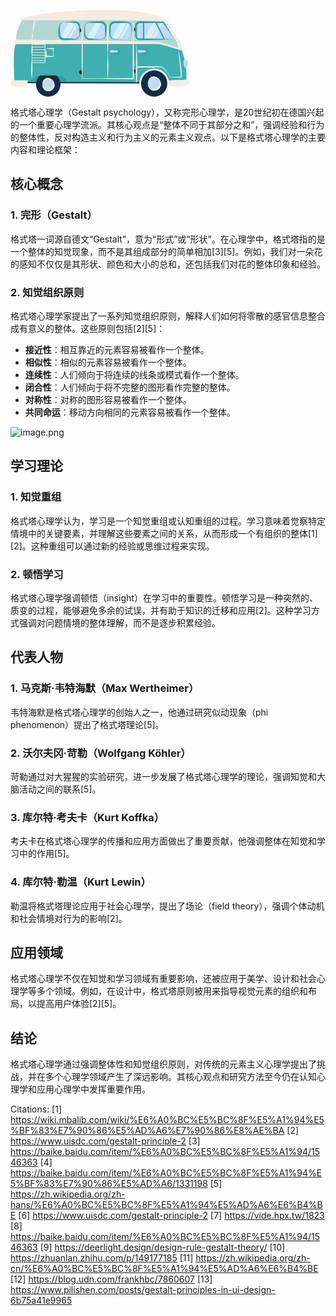 
<svg xmlns="http://www.w3.org/2000/svg" width="287" height="139" viewBox="0 0 287 139"><defs><style>.a {fill: #31a0a4;}.b {fill: #102c46;}.c {fill: #c0dcf1;}.d {fill: #f5ebe5;}.e {fill: #b1d8d0;}.f {fill: #3fafaf;}.g {fill: #d6f1fc;}</style></defs><title>Asset 165</title><g><polygon class="a" points="93.658 116.271 84.392 104.774 39.772 104.774 28.178 116.271 93.658 116.271"/><g><circle class="b" cx="60.37598" cy="119.093" r="19.55267"/><g><circle class="c" cx="60.37598" cy="119.093" r="9.42489"/><path class="d" d="M50.80112,119.093a12.46563,12.46563,0,0,1,2.23474-7.34008,8.38094,8.38094,0,0,1,3.22425-2.59522A8.60746,8.60746,0,0,1,60.376,108.417a10.76711,10.76711,0,0,1,7.00659,3.66943,12.21106,12.21106,0,0,1,3.23963,7.00659,9.61425,9.61425,0,0,1-2.57923,7.667,10.2974,10.2974,0,0,1-7.667,3.35986,10.042,10.042,0,0,1-4.16321-.97754,8.9149,8.9149,0,0,1-3.206-2.68017A12.40161,12.40161,0,0,1,50.80112,119.093Zm.29993,0a6.904,6.904,0,0,0,.946,3.44971,7.83082,7.83082,0,0,0,2.36939,2.50977,10.82309,10.82309,0,0,0,2.90954,1.405,9.14954,9.14954,0,0,0,3.04993.45825,8.724,8.724,0,0,0,5.66187-2.16089,9.37786,9.37786,0,0,0,2.94177-5.66187,7.38442,7.38442,0,0,0-2.28137-6.32226,7.20333,7.20333,0,0,0-3.03272-1.62012,9.59864,9.59864,0,0,0-3.28955-.23144,12.562,12.562,0,0,0-5.98865,2.18506,8.0175,8.0175,0,0,0-2.36291,2.52954A6.77777,6.77777,0,0,0,51.10105,119.093Z"/></g></g><path class="e" d="M274.28253,64.67865l-4.46422-16.45557-21.04221-29.385h5.59715S233.85037-2.15126,137.53277.18089,15.56156,14.8734,15.56156,14.8734l2.79858,1.39929S7.39906,36.56235,9.03156,47.29022c0,0-3.93866,3.8165-.80326,7.27218H238.87612Z"/><path class="f" d="M274.28253,64.67865s-28.32524-8.34591-35.40641-10.11625c-7.08136-1.77033-230.64782,0-230.64782,0C2.91729,64.67865,6.458,116.27091,6.458,116.27091H28.17033l11.594-11.49684H84.38493l9.26541,11.49684H206.10062a23.85066,23.85066,0,0,1,47.62481,0h27.63836C283.387,86.68112,274.28253,64.67865,274.28253,64.67865Z"/><ellipse class="a" cx="214.47681" cy="66.42121" rx="5.58591" ry="4.98746"/><path class="c" d="M278.21211,77.74891a8.74978,8.74978,0,0,1,5.81116,9.06844c-.43269,7.13943-3.67789,6.16587-3.67789,6.16587S274.02354,88.47617,278.21211,77.74891Z"/><circle class="b" cx="229.91303" cy="117.62355" r="21.02213"/><g><circle class="c" cx="229.91303" cy="117.62355" r="10.13321"/><path class="d" d="M219.62973,117.62354a13.14542,13.14542,0,0,1,2.44239-7.84106,9.059,9.059,0,0,1,3.45385-2.74854,9.29158,9.29158,0,0,1,4.387-.79468,11.4792,11.4792,0,0,1,7.50757,3.877,12.89012,12.89012,0,0,1,3.447,7.50732,10.31673,10.31673,0,0,1-2.78662,8.16773,11.00464,11.00464,0,0,1-8.168,3.56738,10.74512,10.74512,0,0,1-4.43433-1.03149,9.607,9.607,0,0,1-3.43579-2.8335A13.08289,13.08289,0,0,1,219.62973,117.62354Zm.3,0a7.57343,7.57343,0,0,0,1,3.72095,8.539,8.539,0,0,0,2.523,2.7395,11.49149,11.49149,0,0,0,3.13941,1.55835,9.85172,9.85172,0,0,0,3.3208.51245,9.42843,9.42843,0,0,0,6.16284-2.36841,10.08331,10.08331,0,0,0,3.14917-6.16284,8.07526,8.07526,0,0,0-2.48877-6.823,7.893,7.893,0,0,0-3.26245-1.77368,10.30949,10.30949,0,0,0-3.56079-.2854,13.10025,13.10025,0,0,0-6.4895,2.39258,8.725,8.725,0,0,0-2.51636,2.75928A7.44086,7.44086,0,0,0,219.92978,117.62354Z"/></g><path class="d" d="M253.19335,112.439l28.40049-.81426V105.6511s4.99725,1.19444,4.86454,9.55556-22.95989,7.94953-28.40125,7.286S253.19335,112.439,253.19335,112.439Z"/><rect class="c" x="203.43784" y="64.25997" width="13.46615" height="3.65747" rx="1.82873"/><ellipse class="a" cx="169.84074" cy="66.42121" rx="5.58591" ry="4.98746"/><rect class="c" x="158.80177" y="64.25997" width="13.46615" height="3.65747" rx="1.82873"/><path class="c" d="M262.04693,46.78424H206.49a5.72769,5.72769,0,0,1-5.72768-5.72769V25.22738A5.72769,5.72769,0,0,1,206.49,19.49969h38.17457Z"/><path class="g" d="M228.7849,20.57042c-6.77746,7.17875-9.67605,16.07729-14.051,24.97878l.25756.19916a31.65424,31.65424,0,0,0,8.83105.98326c2.27118-3.56289,4.848-8.23475,6.86772-11.94559a139.66272,139.66272,0,0,0,6.6253-14.29861C235.04294,20.56231,231.03285,20.4928,228.7849,20.57042Z"/><path class="g" d="M239.23954,20.47115A139.47058,139.47058,0,0,1,232.63105,34.729c-2.01978,3.71082-4.84893,8.41592-7.1201,11.97881-2.19179.03581-1.76383.08649,3.53147,0,2.27116-3.56289,5.10031-8.268,7.12009-11.97881a139.66838,139.66838,0,0,0,6.62529-14.29863C241.60164,20.46943,240.419,20.46928,239.23954,20.47115Z"/><rect class="a" x="211.99521" y="19.49952" width="2" height="27.28467"/><rect class="a" x="238.30662" y="17.9049" width="2.00024" height="30.47392" transform="translate(10.28415 110.04927) rotate(-26.44722)"/><path class="b" d="M200.91023,27.81461h1.15732a0,0,0,0,1,0,0v6.64989a0,0,0,0,1,0,0h-1.15732a3.32494,3.32494,0,0,1-3.32494-3.32494v0A3.32494,3.32494,0,0,1,200.91023,27.81461Z"/><path class="b" d="M115.14554,102.86527h-1.923a3.32494,3.32494,0,0,1-3.32494-3.32494h0a3.32494,3.32494,0,0,1,3.32494-3.32494h1.9674Z"/><path class="b" d="M198.90732,94.78881h1.1467a0,0,0,0,1,0,0v6.64989a0,0,0,0,1,0,0h-1.1467a3.32494,3.32494,0,0,1-3.32494-3.32494v0a3.32494,3.32494,0,0,1,3.32494-3.32494Z" transform="translate(395.63639 196.2275) rotate(180)"/><g><path class="d" d="M62.48728,61.00269c-1.92725.158-3.7948.36109-5.4281.63013a99.6574,99.6574,0,0,0-.9989,12.63013l-.00562,1.05932,1.07532.0105c1.88257.01807,3.76514-.08545,5.6477-.13989,1.88245-.04737,3.765-.20093,5.64759-.38233l.58264-.05615-.035-.49145c-.075-1.04663-.18518-2.09327-.215-3.1399q-.05988-1.56995.00427-3.13989c.1001-2.093.43665-4.18628.52808-6.27954l.03625-.831-.90124-.03394A55.38909,55.38909,0,0,0,62.48728,61.00269Zm5.60547,10.12036c-.02417.84986-.1,1.69971-.16822,2.54981-1.71569-.1604-3.43127-.29663-5.14685-.3396-1.533-.04419-3.06579-.10669-4.59863-.124-.09131-3.57935-.52-7.18775-.97839-11.43506,2.13183.269,4.02942.47217,5.86718.63012,1.55286.11573,3.04822.2,4.55249.1792.12952,1.8.38209,3.59986.46814,5.39966Q68.15257,69.55311,68.09275,71.12305Z"/><path class="d" d="M273.96518,101.85645c-.10473-1.86621-.25756-3.727-.43042-5.58252-.36181-3.7102-.76269-7.41284-1.23681-11.10595-.44556-3.69654-.99073-7.38013-1.52613-11.06372q-.38964-2.76453-.85546-5.519c-.29761-1.8081-.592-3.6167-.92945-5.41968l5.29566,1.51319-.64991-2.39551-3.81445-14.06006-21.042-29.385h5.59692l-.00024-.00024c-.00855-.00879-20.54273-20.98853-116.84009-18.657C41.21518,2.513,15.56162,14.8733,15.56162,14.8733l2.79858,1.39941s8.31067-.03467,21.78321-.05884a5.22392,5.22392,0,0,0-1.13269,1.14844,7.5128,7.5128,0,0,0-.61475.95508,9.33407,9.33407,0,0,0-.5144.99707,23.03429,23.03429,0,0,0-1.43067,4.16211,34.624,34.624,0,0,0-.6875,4.28711,33.32389,33.32389,0,0,0-.23193,4.323,27.84944,27.84944,0,0,1-.2815,4.293c-.20971,1.416-.672,2.80957-.92456,4.2268a24.3613,24.3613,0,0,0-.28711,4.2898c.01355.904.05555,1.80981.15491,2.71777-15.43359-.20093-25.16162-.32373-25.16162-.32373l-.07751.07959c-.516.53882-3.6095,4.01392-.72571,7.19263H34.31894c-.31909,2.06592-.49414,4.1333-.62622,6.20141-.1344,2.33057-.22143,4.66138-.12878,6.99439.09961,2.333.3988,4.668.43652,7.00024a65.32524,65.32524,0,0,1-.29468,6.99268c-.21789,2.32959-.39563,4.65967-.4646,6.991-.093,2.33106-.2008,4.66187-.19738,6.99366a119.30391,119.30391,0,0,0,.82348,14l.20008.00195a119.274,119.274,0,0,0,1.10937-13.98c.051-2.33154-.009-4.66406-.05444-6.99634-.01221-1.34106-.06629-2.68237-.13733-4.02368H55.85459V54.56251h58.0747q-.02269,3.96313-.052,7.92651c-.08447,7.86328-.00268,15.72632.0669,23.5896l.39306,23.58936.0066.39672.38818-.002c6.81616-.03515,13.63257-.13232,20.44873-.061,6.81641.01025,13.63257.11718,20.449.21386,13.63257.2461,27.2649.36719,40.89747.43579l.97729.00489.0061-.98828.0708-11.63868-.01562-11.63891c-.03247-7.759.00293-15.51831-.11279-23.27735q-.052-4.27551-.09229-8.55053h4.28272c-.28931,5.97387-.45777,11.94751-.62329,17.92138-.09571,6.23609-.2649,12.47217-.28687,18.70826l-.00366,1.041h.0459V116.271h2V92.2295q7.218-.004,14.43505-.15283c5.14234-.10865,10.28541-.16529,15.426-.31665l7.66406-.21045a6.34337,6.34337,0,0,1,3.2378,1.19629,18.29419,18.29419,0,0,1,2.8667,2.40576,40.97748,40.97748,0,0,1,4.80688,5.92773,65.49158,65.49158,0,0,1,3.98389,6.55542l.08691.168.19092.00073q4.44726.01613,8.89429.15552l8.89428.25269.66724.019.0459-.63208c.03613-.4978.09448-1.02271.10278-1.50562l-.00317-1.42236C274.07261,103.72364,274.00205,102.79542,273.96518,101.85645ZM54.85459,83.7378H34.923c-.04-.65845-.07422-1.31689-.1222-1.97534-.00476-.07422-.00817-.1482-.01281-.22241H54.85459Zm0-3.19775H34.73008c-.06165-1.11914-.1023-2.2378-.11243-3.35645H54.85459Zm0-4.35645H34.61679c.00489-.4729.01185-.9458.03211-1.41846.02368-.64648.06934-1.29248.12341-1.93847H54.85459Zm0-4.35693H34.86435c.10743-1.1189.22071-2.2378.30835-3.35694H54.85459Zm0-4.35694H35.24131c.06006-1.1184.08264-2.2373.07715-3.35644H54.85459Zm0-4.35644H35.30478q-.02033-1.16674-.06213-2.3335c-.01477-.34106-.03357-.68237-.05066-1.02344h19.6626Zm0-4.35694H35.13742c-.06726-1.11865-.15563-2.23779-.2843-3.35693H54.85459Zm59.2456-19.85668c-.06665,3.26147-.102,6.52294-.1289,9.78442-29.91309-.41528-58.96936-.79932-78.89258-1.05859.205-.8711.365-1.74366.50561-2.61744a29.1212,29.1212,0,0,0,.3993-4.25488c.00012-1.429-.18323-2.87915-.09217-4.30469a21.61982,21.61982,0,0,1,.72571-4.21972c.38342-1.3855.726-2.77051,1.0116-4.15821.30688-1.384.634-2.75879.90808-4.134.2699-1.37622.52392-2.75024.83105-4.10083a20.07112,20.07112,0,0,1,.54346-1.98828,5.08044,5.08044,0,0,1,.84351-1.63477c18.06164-.03149,45.11706-.0437,73.8507.06861Q114.243,27.59059,114.10019,38.89967Zm41.34546-22.36719c-.56128,7.45581-.80249,14.91162-.88257,22.36719-.02392,3.45459.03955,6.90942.102,10.36376-12.72949-.18652-26.01855-.37524-39.17236-.5581-.02685-3.26856-.0625-6.53711-.12915-9.80566q-.15894-11.309-.50513-22.61744C128.27475,16.335,142.0499,16.4148,155.44565,16.53248Zm-20.26489,92.802c-6.68262.07007-13.36523-.02148-20.04761-.05835l.38648-23.19751c.06958-7.86328.15136-15.72632.06689-23.5896q-.033-3.96313-.052-7.92651H154.785c.074,2.64233.168,5.28442.29712,7.92675.17431,3.9314.29931,7.863.22339,11.79468-.07373,3.93164-.365,7.863-.50831,11.79468-.11621,3.93164-.05322,7.86328.05738,11.79468.1062,3.74975.30127,7.49951.63037,11.24927C148.71689,109.21876,141.94883,109.32423,135.18076,109.33448ZM195.6019,63.113c-.11572,7.759-.08032,15.51831-.113,23.27735l-.01563,11.63891.06494,10.66285c-13.25439.06909-26.509.188-39.76367.42651.32886-3.74854.52393-7.49707.63013-11.24536.11059-3.9314.17382-7.863.05737-11.79468-.14331-3.93164-.43457-7.863-.50806-11.79468-.07617-3.93164.04908-7.86328.22315-11.79468.12915-2.64233.22339-5.28442.29712-7.92675h39.22Q195.64951,58.83764,195.6019,63.113Zm.30249-23.27758c-.07031,3.353-.11279,6.70581-.15283,10.05859-11.66186-.19043-25.03833-.39478-39.15771-.60229.0625-3.46412.12646-6.928.10229-10.39209-.08008-7.45459-.3208-14.90918-.88232-22.36377,14.27832.12622,28.10864.29589,40.60083.52148C196.213,24.64991,196.01548,32.24293,195.90439,39.83546Zm1.39942,10.084c-.04-3.36133-.083-6.72266-.15332-10.084-.11109-7.59131-.3086-15.18262-.51026-22.77393,21.8667.39648,39.59619.96533,48.3169,1.77661l21.04931,32.1814,2.72974,9.71142c-9.90845-3.14209-29.76343-9.44287-31.187-9.92749C237.04648,50.63233,220.85,50.3064,197.30381,49.91944Zm67.06421,57.1023q-4.35609.1355-8.71167.15356a69.8834,69.8834,0,0,0-8.55664-12.68555,20.07323,20.07323,0,0,0-2.908-2.68457,7.53466,7.53466,0,0,0-3.8335-1.60571c-2.66211-.0918-5.1665-.07812-7.75708-.11084-5.14038-.062-10.27856-.0293-15.41748-.04883q-7.19055-.019-14.3794.09741c-.03564-5.88427-.18334-11.76879-.27368-17.65332-.16552-5.97387-.334-11.94751-.62329-17.92138h36.96875l29.897,8.542.42408,5.56836c.137,1.85669.2998,3.7102.47607,5.56152l1.01929,11.11084,1.05737,11.09546.51465,5.53735.21362,2.75611.07959,1.36645c.00879.238.00537.46387.00049.68824Z"/></g><rect class="b" x="141.34066" y="52.55606" width="2" height="127.52023" transform="translate(25.78103 258.45754) rotate(-89.90193)"/><rect class="b" x="33.25245" y="108.88257" width="2" height="14.49123" transform="translate(-81.93212 150.18885) rotate(-89.9054)"/><path class="d" d="M6.0059,108.41208S-1.88447,112.77859.42264,119.093,24.123,123.10029,24.123,123.10029s4.05239-3.54318,3.42318-10.67426L6.22064,112.408Z"/><rect class="c" x="77.88754" y="19.44708" width="32.61836" height="27.28454" rx="7.7606" transform="translate(188.39344 66.1787) rotate(180)"/><rect class="c" x="118.71178" y="19.44708" width="33.6417" height="27.28454" rx="7.7606"/><rect class="c" x="159.11747" y="19.44708" width="34.37278" height="27.28454" rx="7.7606"/><path class="b" d="M109.74976,29.23811h.25584a3.32493,3.32493,0,0,1,3.32494,3.32494h0a3.28052,3.28052,0,0,1-3.27242,3.32494h0Z"/><path class="g" d="M94.22076,20.57042c-6.77746,7.17875-9.67605,16.07729-14.051,24.97878l.25756.19916s3.84914-.03054,9.14442-.117c2.27117-3.56289,4.53459-7.13444,6.55435-10.84528a139.66265,139.66265,0,0,0,6.62529-14.29861C100.4788,20.56231,96.4687,20.4928,94.22076,20.57042Z"/><path class="g" d="M104.6754,20.47115A139.47271,139.47271,0,0,1,98.06691,34.729c-2.01978,3.71082-4.28317,7.28239-6.55434,10.84528-2.1918.03581-4.13446.062-5.66034.08042l.04738.03663s3.84913-.03056,9.14442-.117c2.27117-3.56289,4.53456-7.13446,6.55434-10.84528a139.66838,139.66838,0,0,0,6.62529-14.29863C107.0375,20.46943,105.85481,20.46928,104.6754,20.47115Z"/><path class="g" d="M176.63151,20.57042c-6.77746,7.17875-9.67605,16.07729-14.051,24.97878l.25755.19916a31.65428,31.65428,0,0,0,8.83106.98326c2.27117-3.56289,4.84795-8.23475,6.86772-11.94559a139.66478,139.66478,0,0,0,6.62529-14.29861C182.88954,20.56231,178.87945,20.4928,176.63151,20.57042Z"/><path class="g" d="M187.08615,20.47115a139.47065,139.47065,0,0,1-6.6085,14.25782c-2.01977,3.71082-4.84893,8.41592-7.12009,11.97881-2.1918.03581-1.76383.08649,3.53146,0,2.27117-3.56289,5.10032-8.268,7.1201-11.97881a139.66617,139.66617,0,0,0,6.62528-14.29863C189.44824,20.46943,188.26556,20.46928,187.08615,20.47115Z"/><path class="g" d="M136.92964,20.57042c-6.77746,7.17875-9.67605,16.07729-14.051,24.97878l.25755.19916s3.84915-.03054,9.14443-.117c2.27117-3.56289,4.53458-7.13444,6.55435-10.84528a139.66478,139.66478,0,0,0,6.62529-14.29861C143.18767,20.56231,139.17758,20.4928,136.92964,20.57042Z"/><path class="a" d="M85.648,19.29713c4.43628.03857,8.87256-.40357,13.30884-.80567,1.10889-.083,2.218-.187,3.32715-.23511.26929-.01733.55249-.03125.88965-.0249a6.01717,6.01717,0,0,1,.96436.05176,8.13482,8.13482,0,0,1,1.88745.45313,8.58155,8.58155,0,0,1,5.19531,5.4375,7.8287,7.8287,0,0,1,.3667,1.88525,11.50392,11.50392,0,0,1-.019,1.80884l-.23487,3.32715c-.16382,2.21826-.28247,4.43627-.34131,6.65429a12.04857,12.04857,0,0,1-.363,3.4253,8.48368,8.48368,0,0,1-1.634,3.10229,8.77688,8.77688,0,0,1-6.25,3.176c-4.436.29419-8.87231.51513-13.30859.59643l-3.32715.08325c-.26733.00782-.55249.01245-.90308-.0039a6.30109,6.30109,0,0,1-.99-.08277,8.67883,8.67883,0,0,1-1.93432-.48193,9.15243,9.15243,0,0,1-5.44019-5.54077,8.93848,8.93848,0,0,1-.4386-1.95191,8.6121,8.6121,0,0,1-.05981-.99511c-.01282-.34473.00549-.57325.00659-.86548.019-1.10913.0365-2.21826.093-3.32715.06933-2.21826.25232-4.43628.45715-6.6543a11.97153,11.97153,0,0,1,.64405-3.4895A8.54841,8.54841,0,0,1,79.474,21.86719,8.69337,8.69337,0,0,1,85.648,19.29713Zm0,.30005a6.98771,6.98771,0,0,0-5.55517,2.8059,6.57249,6.57249,0,0,0-1.23193,2.8208,10.41883,10.41883,0,0,0,.01391,3.10547c.20484,2.218.38794,4.436.457,6.6543.05664,1.10889.074,2.218.093,3.32715.009.262.0022.58862.02393.79761a5.53235,5.53235,0,0,0,.06616.6621,5.78821,5.78821,0,0,0,.33935,1.27442,6.34812,6.34812,0,0,0,3.56006,3.69629,5.61633,5.61633,0,0,0,1.27222.3728,3.68133,3.68133,0,0,0,.66309.083c.20312.022.47241.031.75976.03345l3.32715.08325c4.43628.08154,8.87256.30249,13.30859.59668a6.83166,6.83166,0,0,0,5.47974-2.2002,6.67878,6.67878,0,0,0,1.52759-2.6914,9.61441,9.61441,0,0,0,.26709-3.16944c-.05884-2.218-.17749-4.436-.34131-6.65429l-.23486-3.32715a11.55027,11.55027,0,0,0-.16236-1.51148,7.084,7.084,0,0,0-4.21631-5.14062,6.17715,6.17715,0,0,0-1.31909-.40186,3.96023,3.96023,0,0,0-.68872-.11377c-.21631-.032-.48779-.05029-.77295-.0625-1.10913-.04785-2.21826-.1521-3.32715-.2351C94.5206,20.0005,90.08432,19.55836,85.648,19.59718Z"/><path class="a" d="M144.59287,46.8816c-4.52149-.03858-9.043.40356-13.56445.80566-1.13038.083-2.26075.187-3.39112.23511-.58081.02393-1.08227.07788-1.78149.06006a8.76,8.76,0,0,1-1.95508-.29541,8.553,8.553,0,0,1-6.25146-8.92847l.23486-3.39111c.16382-2.26074.28247-4.52173.34131-6.78247a13.833,13.833,0,0,1,.312-3.48413,8.63849,8.63849,0,0,1,1.59351-3.198,8.79754,8.79754,0,0,1,6.3413-3.2771c4.52173-.29419,9.04322-.51514,13.5647-.59644l3.39111-.08325a12.23453,12.23453,0,0,1,3.80372.31787,9.22939,9.22939,0,0,1,5.94531,5.21534,9.49328,9.49328,0,0,1,.71386,3.94091c-.019,1.13037-.03662,2.26075-.093,3.39112-.06934,2.26074-.2522,4.52148-.45728,6.78222-.05762.58033-.08374,1.09717-.16723,1.72925a6.18529,6.18529,0,0,1-.16333.92212,5.8053,5.8053,0,0,1-.261.8916,8.62795,8.62795,0,0,1-8.15625,5.74512Zm0-.3a7.03461,7.03461,0,0,0,5.637-2.89526,6.72415,6.72415,0,0,0,1.19361-2.90088,4.58252,4.58252,0,0,0,.08105-.76685,4.719,4.719,0,0,0-.00293-.76367c-.01953-.49658-.092-1.11133-.13525-1.66138-.20508-2.26074-.38794-4.52148-.45728-6.78222-.0564-1.13037-.074-2.26075-.093-3.39112a6.29724,6.29724,0,0,0-.57324-2.665,6.416,6.416,0,0,0-3.897-3.48462,9.214,9.214,0,0,0-2.91773-.32226L140.037,20.865c-4.52148-.08155-9.043-.30249-13.5647-.59668a6.84193,6.84193,0,0,0-7.052,5.0664,11.02359,11.02359,0,0,0-.22217,3.25025c.05884,2.26074.17749,4.52173.34131,6.78247l.23487,3.39111a7.03654,7.03654,0,0,0,4.87817,6.37744,10.88862,10.88862,0,0,0,2.98486.405c1.13037.04785,2.26074.1521,3.39112.23511C135.5499,46.17823,140.07138,46.62037,144.59287,46.58155Z"/><path class="a" d="M185.72959,46.7317l-6.87354.05664-6.87378.15161-3.43676.113-1.72071.061a8.66315,8.66315,0,0,1-1.801-.15185,8.37761,8.37761,0,0,1-5.77368-4.2417,8.60879,8.60879,0,0,1-1.02466-3.63013l-.15308-3.44873-.24243-6.87378c-.01-.58472-.03589-1.11914-.0332-1.74487a9.10758,9.10758,0,0,1,1.95556-5.636,9.30853,9.30853,0,0,1,7.12574-3.43848c4.58251.02271,9.16479.06617,13.74731.20484l3.43677.11279,1.72558.06641a9.32655,9.32655,0,0,1,1.93238.29467,8.62626,8.62626,0,0,1,5.64453,4.82764,8.46351,8.46351,0,0,1,.72168,3.63745l-.14282,3.44483-.24268,6.87378a13.83894,13.83894,0,0,1-.32056,3.44751,8.2814,8.2814,0,0,1-1.59668,3.05688A7.863,7.863,0,0,1,185.72959,46.7317Zm0,0a7.805,7.805,0,0,0,5.96533-2.88868,7.43847,7.43847,0,0,0,1.43921-3.04516,13.54248,13.54248,0,0,0,.14575-3.387l-.24292-6.87378-.15356-3.42847a7.10086,7.10086,0,0,0-.87159-2.98779,6.8747,6.8747,0,0,0-4.76611-3.44117,7.16845,7.16845,0,0,0-1.47241-.11279l-1.71118.06128-3.43677.11279c-4.58252.13843-9.1648.18189-13.74731.20459a6.35976,6.35976,0,0,0-4.89356,2.26661,6.74341,6.74341,0,0,0-1.303,2.46557,6.28322,6.28322,0,0,0-.22729,1.39868c-.0293.5188-.032,1.13062-.04932,1.69141l-.24219,6.87378-.14233,3.42432a6.95829,6.95829,0,0,0,.5686,2.99536,7.12472,7.12472,0,0,0,4.63672,4.0271,7.8196,7.8196,0,0,0,1.604.25586l1.71582.06591,3.43676.11328,6.87378.15137Z"/><path class="a" d="M262.047,46.78419c-10.209.22046-20.70434.60547-31.44434.92407-5.3789.12744-10.78906.2749-16.219.35327-2.73828.02979-5.37793.08081-8.19775.08154a7.11916,7.11916,0,0,1-6.79468-6.11938,8.66712,8.66712,0,0,1-.075-1.187l-.00342-.99634-.00708-1.99316-.01392-3.98584-.02783-7.97193a9.23578,9.23578,0,0,1,.20191-2.32324,7.02184,7.02184,0,0,1,.99316-2.29566,7.29137,7.29137,0,0,1,3.94287-2.93457,7.58251,7.58251,0,0,1,1.227-.251,10.37252,10.37252,0,0,1,1.16895-.052l1.99316.00708,3.98584.01416q15.94373.0985,31.88745.40893l.5918.01148.28271.46826c2.86182,4.74048,5.72974,9.49878,8.4231,14.1792C256.672,37.79249,259.3895,42.36573,262.047,46.78419Zm0,0c-3.13672-4.67627-6.21338-9.19776-9.29736-13.62232-3.10083-4.4143-6.02686-8.75073-8.95923-13.10522l.874.47973q-15.94373.31018-31.88745.40894l-3.98584.01392-1.99316.00708a7.12581,7.12581,0,0,0-.81983.03808,4.65617,4.65617,0,0,0-.72241.15235,4.32994,4.32994,0,0,0-2.31006,1.7478,4.03673,4.03673,0,0,0-.57007,1.34765,6.78794,6.78794,0,0,0-.115,1.63721l-.02783,7.97193-.01391,3.98584-.00708,1.99316-.00342.99634c-.00391.18164.00342.31152.0105.42846a2.27621,2.27621,0,0,0,.03125.37183,4.34731,4.34731,0,0,0,4.05224,3.76367l7.74561.1062c5.199.07862,10.41821.22583,15.66845.35352C240.23471,46.17872,250.99741,46.56373,262.047,46.78419Z"/></g></svg>

格式塔心理学（Gestalt psychology），又称完形心理学，是20世纪初在德国兴起的一个重要心理学流派。其核心观点是“整体不同于其部分之和”，强调经验和行为的整体性，反对构造主义和行为主义的元素主义观点。以下是格式塔心理学的主要内容和理论框架：

## 核心概念

### 1. 完形（Gestalt）
格式塔一词源自德文“Gestalt”，意为“形式”或“形状”。在心理学中，格式塔指的是一个整体的知觉现象，而不是其组成部分的简单相加[3][5]。例如，我们对一朵花的感知不仅仅是其形状、颜色和大小的总和，还包括我们对花的整体印象和经验。

### 2. 知觉组织原则
格式塔心理学家提出了一系列知觉组织原则，解释人们如何将零散的感官信息整合成有意义的整体。这些原则包括[2][5]：
- **接近性**：相互靠近的元素容易被看作一个整体。
- **相似性**：相似的元素容易被看作一个整体。
- **连续性**：人们倾向于将连续的线条或模式看作一个整体。
- **闭合性**：人们倾向于将不完整的图形看作完整的整体。
- **对称性**：对称的图形容易被看作一个整体。
- **共同命运**：移动方向相同的元素容易被看作一个整体。

![image.png](https://cdn.jsdelivr.net/gh/duanbiao2000/BlogGallery/picture/20240528121800.png)

## 学习理论

### 1. 知觉重组
格式塔心理学认为，学习是一个知觉重组或认知重组的过程。学习意味着觉察特定情境中的关键要素，并理解这些要素之间的关系，从而形成一个有组织的整体[1][2]。这种重组可以通过新的经验或思维过程来实现。

### 2. 顿悟学习
格式塔心理学强调顿悟（insight）在学习中的重要性。顿悟学习是一种突然的、质变的过程，能够避免多余的试误，并有助于知识的迁移和应用[2]。这种学习方式强调对问题情境的整体理解，而不是逐步积累经验。

## 代表人物

### 1. 马克斯·韦特海默（Max Wertheimer）
韦特海默是格式塔心理学的创始人之一，他通过研究似动现象（phi phenomenon）提出了格式塔理论[5]。

### 2. 沃尔夫冈·苛勒（Wolfgang Köhler）
苛勒通过对大猩猩的实验研究，进一步发展了格式塔心理学的理论，强调知觉和大脑活动之间的联系[5]。

### 3. 库尔特·考夫卡（Kurt Koffka）
考夫卡在格式塔心理学的传播和应用方面做出了重要贡献，他强调整体在知觉和学习中的作用[5]。

### 4. 库尔特·勒温（Kurt Lewin）
勒温将格式塔理论应用于社会心理学，提出了场论（field theory），强调个体动机和社会情境对行为的影响[2]。

## 应用领域

格式塔心理学不仅在知觉和学习领域有重要影响，还被应用于美学、设计和社会心理学等多个领域。例如，在设计中，格式塔原则被用来指导视觉元素的组织和布局，以提高用户体验[2][5]。

## 结论

格式塔心理学通过强调整体性和知觉组织原则，对传统的元素主义心理学提出了挑战，并在多个心理学领域产生了深远影响。其核心观点和研究方法至今仍在认知心理学和应用心理学中发挥重要作用。

Citations:
[1] https://wiki.mbalib.com/wiki/%E6%A0%BC%E5%BC%8F%E5%A1%94%E5%BF%83%E7%90%86%E5%AD%A6%E7%90%86%E8%AE%BA
[2] https://www.uisdc.com/gestalt-principle-2
[3] https://baike.baidu.com/item/%E6%A0%BC%E5%BC%8F%E5%A1%94/1546363
[4] https://baike.baidu.com/item/%E6%A0%BC%E5%BC%8F%E5%A1%94%E5%BF%83%E7%90%86%E5%AD%A6/1331198
[5] https://zh.wikipedia.org/zh-hans/%E6%A0%BC%E5%BC%8F%E5%A1%94%E5%AD%A6%E6%B4%BE
[6] https://www.uisdc.com/gestalt-principle-2
[7] https://vide.hpx.tw/1823
[8] https://baike.baidu.com/item/%E6%A0%BC%E5%BC%8F%E5%A1%94/1546363
[9] https://deerlight.design/design-rule-gestalt-theory/
[10] https://zhuanlan.zhihu.com/p/149177185
[11] https://zh.wikipedia.org/zh-cn/%E6%A0%BC%E5%BC%8F%E5%A1%94%E5%AD%A6%E6%B4%BE
[12] https://blog.udn.com/frankhbc/7860607
[13] https://www.pilishen.com/posts/gestalt-principles-in-ui-design-6b75a41e9965